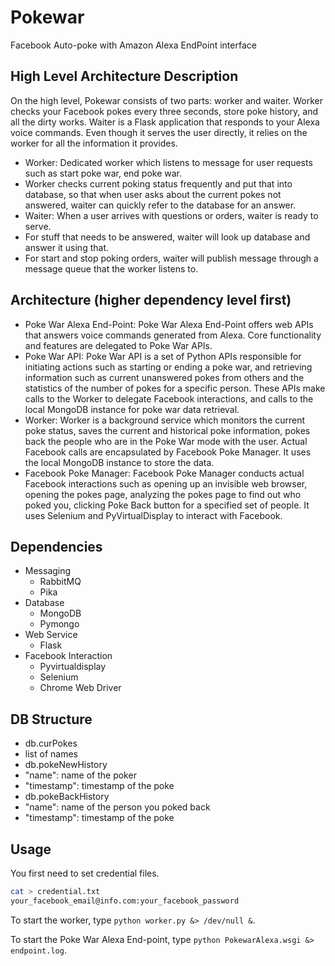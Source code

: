 # Pokewar
Facebook Auto-poke with Amazon Alexa EndPoint interface

## High Level Architecture Description
On the high level, Pokewar consists of two parts: worker and waiter. Worker checks your Facebook pokes every three seconds, store poke history, and all the dirty works. Waiter is a Flask application that responds to your Alexa voice commands. Even though it serves the user directly, it relies on the worker for all the information it provides.

- Worker: Dedicated worker which listens to message for user requests such as start poke war, end poke war.
 - Worker checks current poking status frequently and put that into database, so that when user asks about the current pokes not answered, waiter can quickly refer to the database for an answer.
- Waiter: When a user arrives with questions or orders, waiter is ready to serve.
 - For stuff that needs to be answered, waiter will look up database and answer it using that.
 - For start and stop poking orders, waiter will publish message through a message queue that the worker listens to.

## Architecture (higher dependency level first)
- Poke War Alexa End-Point: Poke War Alexa End-Point offers web APIs that answers voice commands generated from Alexa. Core functionality and features are delegated to Poke War APIs.
- Poke War API: Poke War API is a set of Python APIs responsible for initiating actions such as starting or ending a poke war, and retrieving information such as current unanswered pokes from others and the statistics of the number of pokes for a specific person. These APIs make calls to the Worker to delegate Facebook interactions, and calls to the local MongoDB instance for poke war data retrieval.
- Worker: Worker is a background service which monitors the current poke status, saves the current and historical poke information, pokes back the people who are in the Poke War mode with the user. Actual Facebook calls are encapsulated by Facebook Poke Manager. It uses the local MongoDB instance to store the data.
- Facebook Poke Manager: Facebook Poke Manager conducts actual Facebook interactions such as opening up an invisible web browser, opening the pokes page, analyzing the pokes page to find out who poked you, clicking Poke Back button for a specified set of people. It uses Selenium and PyVirtualDisplay to interact with Facebook.

## Dependencies
* Messaging
    * RabbitMQ
    * Pika
* Database
    * MongoDB
    * Pymongo
* Web Service
    * Flask
* Facebook Interaction
    * Pyvirtualdisplay
    * Selenium
    * Chrome Web Driver

## DB Structure
- db.curPokes
 - list of names
- db.pokeNewHistory
 - "name": name of the poker
 - "timestamp": timestamp of the poke
- db.pokeBackHistory
 - "name": name of the person you poked back
 - "timestamp": timestamp of the poke

## Usage
You first need to set credential files.
~~~bash
cat > credential.txt
your_facebook_email@info.com:your_facebook_password
~~~

To start the worker, type `python worker.py &> /dev/null &`.

To start the Poke War Alexa End-point, type `python PokewarAlexa.wsgi &> endpoint.log`.
